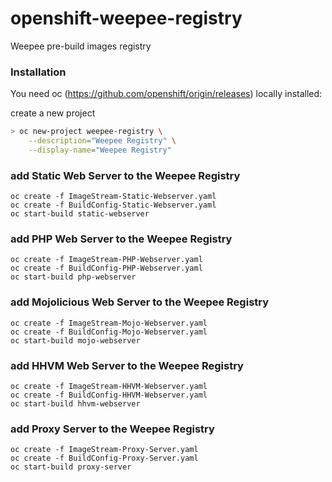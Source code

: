 # openshift-weepee-registry

Weepee pre-build images registry

### Installation

You need oc (https://github.com/openshift/origin/releases) locally installed:

create a new project

```sh
> oc new-project weepee-registry \
    --description="Weepee Registry" \
    --display-name="Weepee Registry"
```

### add Static Web Server to the Weepee Registry

```
oc create -f ImageStream-Static-Webserver.yaml
oc create -f BuildConfig-Static-Webserver.yaml
oc start-build static-webserver
```

### add PHP Web Server to the Weepee Registry

```
oc create -f ImageStream-PHP-Webserver.yaml
oc create -f BuildConfig-PHP-Webserver.yaml
oc start-build php-webserver
```
### add Mojolicious Web Server to the Weepee Registry

```
oc create -f ImageStream-Mojo-Webserver.yaml
oc create -f BuildConfig-Mojo-Webserver.yaml
oc start-build mojo-webserver
```

### add HHVM Web Server to the Weepee Registry

```
oc create -f ImageStream-HHVM-Webserver.yaml
oc create -f BuildConfig-HHVM-Webserver.yaml
oc start-build hhvm-webserver
```

### add Proxy Server to the Weepee Registry

```
oc create -f ImageStream-Proxy-Server.yaml
oc create -f BuildConfig-Proxy-Server.yaml
oc start-build proxy-server
```

